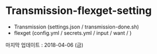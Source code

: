 # Transmission-flexget-setting

 - Transmission (settings.json / transmission-done.sh)
 - flexget (config.yml / secrets.yml / input / want / )



마지막 업데이트 : 2018-04-06 (금) 